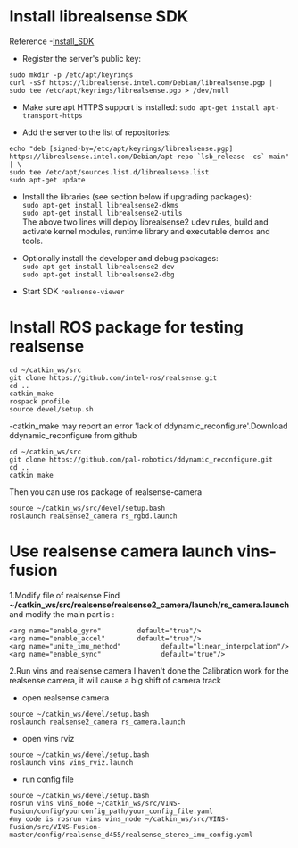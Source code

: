# Install librealsense SDK
Reference -[Install_SDK](distribution_linux.md)
- Register the server's public key:
```
sudo mkdir -p /etc/apt/keyrings
curl -sSf https://librealsense.intel.com/Debian/librealsense.pgp | sudo tee /etc/apt/keyrings/librealsense.pgp > /dev/null
```

- Make sure apt HTTPS support is installed:
`sudo apt-get install apt-transport-https`

- Add the server to the list of repositories:
```
echo "deb [signed-by=/etc/apt/keyrings/librealsense.pgp] https://librealsense.intel.com/Debian/apt-repo `lsb_release -cs` main" | \
sudo tee /etc/apt/sources.list.d/librealsense.list
sudo apt-get update
```

- Install the libraries (see section below if upgrading packages):  
  `sudo apt-get install librealsense2-dkms`  
  `sudo apt-get install librealsense2-utils`  
  The above two lines will deploy librealsense2 udev rules, build and activate kernel modules, runtime library and executable demos and tools.  

- Optionally install the developer and debug packages:  
  `sudo apt-get install librealsense2-dev`  
  `sudo apt-get install librealsense2-dbg` 
- Start SDK
  `realsense-viewer`
# Install ROS package for testing realsense
```
cd ~/catkin_ws/src
git clone https://github.com/intel-ros/realsense.git
cd ..
catkin_make
rospack profile
source devel/setup.sh
```
-catkin_make may report an error 'lack of ddynamic_reconfigure'.Download ddynamic_reconfigure from github
```
cd ~/catkin_ws/src
git clone https://github.com/pal-robotics/ddynamic_reconfigure.git
cd ..
catkin_make
```
Then you can use ros package of realsense-camera
```
source ~/catkin_ws/src/devel/setup.bash
roslaunch realsense2_camera rs_rgbd.launch
```
# Use realsense camera launch vins-fusion
1.Modify file of realsense 
 Find **~/catkin_ws/src/realsense/realsense2_camera/launch/rs_camera.launch** and modify the main part is :
```
<arg name="enable_gyro"         default="true"/>
<arg name="enable_accel"        default="true"/>
<arg name="unite_imu_method"          default="linear_interpolation"/>
<arg name="enable_sync"               default="true"/>
```
2.Run vins and realsense camera
I haven't done the Calibration work for the realsense camera, it will cause a big shift of camera track
- open  realsense camera
```
source ~/catkin_ws/devel/setup.bash
roslaunch realsense2_camera rs_camera.launch
```
- open vins rviz
```
source ~/catkin_ws/devel/setup.bash
roslaunch vins vins_rviz.launch
```
- run config file
```
source ~/catkin_ws/devel/setup.bash
rosrun vins vins_node ~/catkin_ws/src/VINS-Fusion/config/yourconfig_path/your_config_file.yaml 
#my code is rosrun vins vins_node ~/catkin_ws/src/VINS-Fusion/src/VINS-Fusion-master/config/realsense_d455/realsense_stereo_imu_config.yaml
```